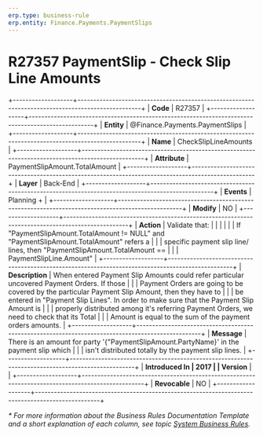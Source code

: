 ```yaml
---
erp.type: business-rule
erp.entity: Finance.Payments.PaymentSlips
---
```


# R27357 PaymentSlip - Check Slip Line Amounts
+-------------------+--------------------------------------------------------------------------------------------------+
| **Code**          | R27357                                                                                           |
+-------------------+--------------------------------------------------------------------------------------------------+
| **Entity**        | @Finance.Payments.PaymentSlips                                                                   |
+-------------------+--------------------------------------------------------------------------------------------------+
| **Name**          | CheckSlipLineAmounts                                                                             |
+-------------------+--------------------------------------------------------------------------------------------------+
| **Attribute**     | PaymentSlipAmount.TotalAmount                                                                    |
+-------------------+--------------------------------------------------------------------------------------------------+
| **Layer**         | Back-End                                                                                         |
+-------------------+--------------------------------------------------------------------------------------------------+
| **Events**        | Planning +                                                                                       |
+-------------------+--------------------------------------------------------------------------------------------------+
| **Modify**        | NO                                                                                               |
+-------------------+--------------------------------------------------------------------------------------------------+
| **Action**        | Validate that:                                                                                   |
|                   |                                                                                                  |
|                   | If \"PaymentSlipAmount.TotalAmount != NULL\" and \"PaymentSlipAmount.TotalAmount\" refers a      |
|                   | specific payment slip line/ lines, then \"PaymentSlipAmount.TotalAmount ==                       |
|                   | PaymentSlipLine.Amount\"                                                                         |
+-------------------+--------------------------------------------------------------------------------------------------+
| **Description**   | When entered Payment Slip Amounts could refer particular uncovered Payment Orders. If those      |
|                   | Payment Orders are going to be covered by the particular Payment Slip Amount, then they have to  |
|                   | be entered in \"Payment Slip Lines\". In order to make sure that the Payment Slip Amount is      |
|                   | properly distributed among it\'s referring Payment Orders, we need to check that its Total       |
|                   | Amount is equal to the sum of the payment orders amounts.                                        |
+-------------------+--------------------------------------------------------------------------------------------------+
| **Message**       | There is an amount for party \'{\"PaymentSlipAmount.PartyName}\' in the payment slip which       |
|                   | isn\'t distributed totally by the payment slip lines.                                            |
+-------------------+--------------------------------------------------------------------------------------------------+
| **Introduced In   | 2017                                                                                             |
| Version**         |                                                                                                  |
+-------------------+--------------------------------------------------------------------------------------------------+
| **Revocable**     | NO                                                                                               |
+-------------------+--------------------------------------------------------------------------------------------------+

*\* For more information about the Business Rules Documentation Template and a short explanation of each column, see
topic [System Business Rules](../templates/template-description-system-business-rules.md).*

